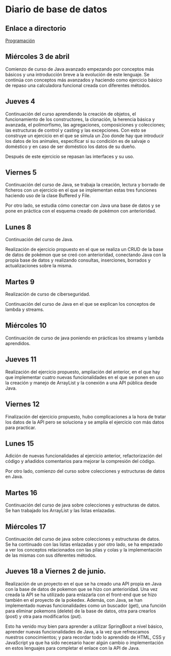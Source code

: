 # Diario de base de datos

## Enlace a directorio 

[Programación](https://github.com/Manumdt/FPDUAL_MMdT/tree/main/Programación)

## Miércoles 3 de abril

Comienzo de curso de Java avanzado empezando por conceptos más básicos y una introducción breve a la evolución de este lenguaje. Se continúa con conceptos más avanzados y haciendo como ejercicio básico de repaso una calculadora funcional creada con diferentes métodos.

## Jueves 4

Continuación del curso aprendiendo la creación de objetos, el funcionamiento de los constructores, la clonación, la herencia básica y avanzada, el polimorfismo, las agregaciones, composiciones y colecciones; las estructuras de control y casting y las excepciones. Con esto se construye un ejercicio en el que se simula un Zoo donde hay que introducir los datos de los animales, especificar si su condición es de salvaje o doméstico y en caso de ser doméstico los datos de su dueño.

Después de este ejercicio se repasan las interfaces y su uso.

## Viernes 5

Continuación del curso de Java, se trabaja la creación, lectura y borrado de ficheros con un ejercicio en el que se implementan estas tres funciones haciendo uso de la clase Buffered y File.

Por otro lado, se estudia cómo conectar con Java una base de datos y se pone en práctica con el esquema creado de pokémon con anterioridad.

## Lunes 8

Continuación del curso de Java.

Realización de ejercicio propuesto en el que se realiza un CRUD de la base de datos de pokémon que se creó con anterioridad, conectando Java con la propia base de datos y realizando consultas, inserciones, borrados y actualizaciones sobre la misma.

## Martes 9

Realización de curso de ciberseguridad.

Continuación del curso de Java en el que se explican los conceptos de lambda y streams.

## Miércoles 10

Continuación de curso de java poniendo en prácticas los streams y lambda aprendidos.

## Jueves 11

Realización del ejercicio propuesto, ampliación del anterior, en el que hay que implementar cuatro nuevas funcionalidades en el que se ponen en uso la creación y manejo de ArrayList y la conexión a una API pública desde Java.

## Viernes 12

Finalización del ejercicio propuesto, hubo complicaciones a la hora de tratar los datos de la API pero se soluciona y se amplía el ejercicio con más datos para practicar.

## Lunes 15

Adición de nuevas funcionalidades al ejercicio anterior, refactorización del código y añadidos comentarios para mejorar la compresión del código.

Por otro lado, comienzo del curso sobre colecciones y estructuras de datos en Java.

## Martes 16

Continuación del curso de java sobre colecciones y estructuras de datos. Se han trabajado los ArrayList y las listas enlazadas.

## Miércoles 17

Continuación del curso de java sobre colecciones y estructuras de datos. Se ha continuado con las listas enlazadas y por otro lado, se ha empezado a ver los conceptos relacionados con las pilas y colas y la implementación de las mismas con sus diferentes métodos.

## Jueves 18 a Viernes 2 de junio.

Realización de un proyecto en el que se ha creado una API propia en Java con la base de datos de pokemon que se hizo con anterioridad. Una vez creada la API se ha utilizado para enlazarla con el front-end que se hizo también en el proyecto de la pokedex. Además, con Java, se han implementado nuevas funcionalidades como un buscador (get), una función para eliminar pokemons (delete) de la base de datos,  otra para crearlos (post) y otra para modificarlos (put).

Esto ha venido muy bien para aprender a utilizar SpringBoot a nivel básico, aprender nuevas funcionalidades de Java, a la vez que refrescamos nuestros conocimientos; y para recordar todo lo aprendido de HTML, CSS y JavaScript ya que ha sido necesario hacer algún cambio o implementación en estos lenguajes para completar el enlace con la API de Java.